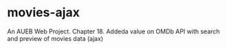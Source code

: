 # movies-ajax
An AUEB  Web Project. Chapter 18. Addeda value on OMDb API with search and preview of movies data (ajax)
